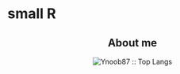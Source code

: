 # small R

<h2 align="center">About me</h2>

<p align="center"><img src="https://github-readme-stats.vercel.app/api/top-langs/?username=AnhellO&langs_count=10&theme=tokyonight&layout=compact" alt="Ynoob87 :: Top Langs" /></p>
